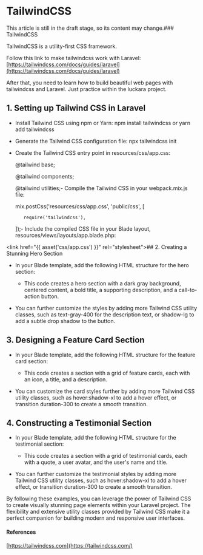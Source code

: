 # TailwindCSS

This article is still in the draft stage, so its content may change.### TailwindCSS

TailwindCSS is a utility-first CSS framework.

Follow this link to make tailwindcss work with Laravel: [https://tailwindcss.com/docs/guides/laravel](https://tailwindcss.com/docs/guides/laravel)

After that, you need to learn how to build beautiful web pages with tailwindcss and Laravel. Just practice within the luckara project.

## 1. Setting up Tailwind CSS in Laravel

- Install Tailwind CSS using npm or Yarn: npm install tailwindcss or yarn add tailwindcss

- Generate the Tailwind CSS configuration file: npx tailwindcss init

- Create the Tailwind CSS entry point in resources/css/app.css:

     @tailwind base;

     @tailwind components;

     @tailwind utilities;- Compile the Tailwind CSS in your webpack.mix.js file:

     mix.postCss('resources/css/app.css', 'public/css', [

         require('tailwindcss'),

     ]);- Include the compiled CSS file in your Blade layout, resources/views/layouts/app.blade.php:

 &lt;link href="{{ asset('css/app.css') }}" rel="stylesheet"&gt;## 2. Creating a Stunning Hero Section

- In your Blade template, add the following HTML structure for the hero section:

     - This code creates a hero section with a dark gray background, centered content, a bold title, a supporting description, and a call-to-action button.

- You can further customize the styles by adding more Tailwind CSS utility classes, such as text-gray-400 for the description text, or shadow-lg to add a subtle drop shadow to the button.

## 3. Designing a Feature Card Section

- In your Blade template, add the following HTML structure for the feature card section:

     - This code creates a section with a grid of feature cards, each with an icon, a title, and a description.

- You can customize the card styles further by adding more Tailwind CSS utility classes, such as hover:shadow-xl to add a hover effect, or transition duration-300 to create a smooth transition.

## 4. Constructing a Testimonial Section

- In your Blade template, add the following HTML structure for the testimonial section:

     - This code creates a section with a grid of testimonial cards, each with a quote, a user avatar, and the user's name and title.

- You can further customize the testimonial styles by adding more Tailwind CSS utility classes, such as hover:shadow-xl to add a hover effect, or transition duration-300 to create a smooth transition.

By following these examples, you can leverage the power of Tailwind CSS to create visually stunning page elements within your Laravel project. The flexibility and extensive utility classes provided by Tailwind CSS make it a perfect companion for building modern and responsive user interfaces.

#### References

[https://tailwindcss.com](https://tailwindcss.com/)

##